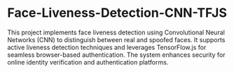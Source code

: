 # Face-Liveness-Detection-CNN-TFJS
This project implements face liveness detection using Convolutional Neural Networks (CNN) to distinguish between real and spoofed faces. It supports active liveness detection techniques and leverages TensorFlow.js for seamless browser-based authentication. The system enhances security for online identity verification and authentication platforms.
